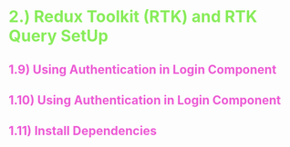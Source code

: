 # <span style="color:rgb(136, 236, 90) ; "> 2.) Redux Toolkit (RTK) and RTK Query SetUp </span>

## <span style="color:rgb(236, 90, 212) ; "> 1.9) Using Authentication in Login Component </span>

## <span style="color:rgb(236, 90, 212) ; "> 1.10) Using Authentication in Login Component </span>

## <span style="color:rgb(236, 90, 212) ; "> 1.11) Install Dependencies </span>
